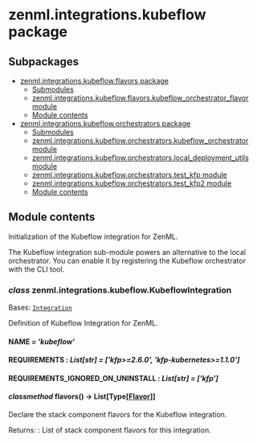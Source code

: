 # zenml.integrations.kubeflow package

## Subpackages

* [zenml.integrations.kubeflow.flavors package](zenml.integrations.kubeflow.flavors.md)
  * [Submodules](zenml.integrations.kubeflow.flavors.md#submodules)
  * [zenml.integrations.kubeflow.flavors.kubeflow_orchestrator_flavor module](zenml.integrations.kubeflow.flavors.md#zenml-integrations-kubeflow-flavors-kubeflow-orchestrator-flavor-module)
  * [Module contents](zenml.integrations.kubeflow.flavors.md#module-contents)
* [zenml.integrations.kubeflow.orchestrators package](zenml.integrations.kubeflow.orchestrators.md)
  * [Submodules](zenml.integrations.kubeflow.orchestrators.md#submodules)
  * [zenml.integrations.kubeflow.orchestrators.kubeflow_orchestrator module](zenml.integrations.kubeflow.orchestrators.md#zenml-integrations-kubeflow-orchestrators-kubeflow-orchestrator-module)
  * [zenml.integrations.kubeflow.orchestrators.local_deployment_utils module](zenml.integrations.kubeflow.orchestrators.md#zenml-integrations-kubeflow-orchestrators-local-deployment-utils-module)
  * [zenml.integrations.kubeflow.orchestrators.test_kfp module](zenml.integrations.kubeflow.orchestrators.md#zenml-integrations-kubeflow-orchestrators-test-kfp-module)
  * [zenml.integrations.kubeflow.orchestrators.test_kfp2 module](zenml.integrations.kubeflow.orchestrators.md#zenml-integrations-kubeflow-orchestrators-test-kfp2-module)
  * [Module contents](zenml.integrations.kubeflow.orchestrators.md#module-contents)

## Module contents

Initialization of the Kubeflow integration for ZenML.

The Kubeflow integration sub-module powers an alternative to the local
orchestrator. You can enable it by registering the Kubeflow orchestrator with
the CLI tool.

### *class* zenml.integrations.kubeflow.KubeflowIntegration

Bases: [`Integration`](zenml.integrations.md#zenml.integrations.integration.Integration)

Definition of Kubeflow Integration for ZenML.

#### NAME *= 'kubeflow'*

#### REQUIREMENTS *: List[str]* *= ['kfp>=2.6.0', 'kfp-kubernetes>=1.1.0']*

#### REQUIREMENTS_IGNORED_ON_UNINSTALL *: List[str]* *= ['kfp']*

#### *classmethod* flavors() → List[Type[[Flavor](zenml.stack.md#zenml.stack.flavor.Flavor)]]

Declare the stack component flavors for the Kubeflow integration.

Returns:
: List of stack component flavors for this integration.
